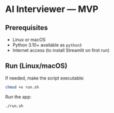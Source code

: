 # AI Interviewer — MVP

## Prerequisites
- Linux or macOS
- Python 3.10+ available as `python3`
- Internet access (to install Streamlit on first run)

## Run (Linux/macOS)
If needed, make the script executable:
```bash
chmod +x run.sh
```

Run the app:
```bash
./run.sh
```